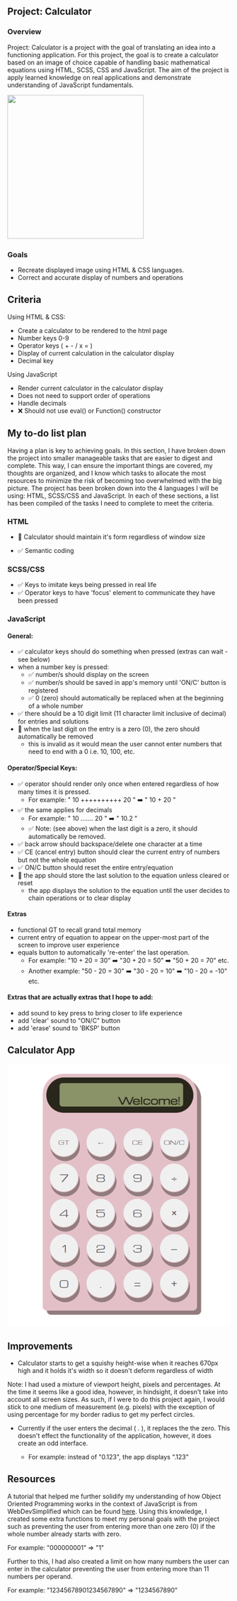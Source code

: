 ## Project: Calculator

### Overview

Project: Calculator is a project with the goal of translating an idea into a functioning application. For this project, the goal is to create a calculator based on an image of choice capable of handling basic mathematical equations using HTML, SCSS, CSS and JavaScript. The aim of the project is apply learned knowledge on real applications and demonstrate understanding of JavaScript fundamentals.

<img src = "https://user-images.githubusercontent.com/107823538/176843409-54eec99e-6298-49e2-9e4b-74bc629679d1.png" height = 325px width = 308px  />

### Goals

-   Recreate displayed image using HTML & CSS languages.
-   Correct and accurate display of numbers and operations

## Criteria

Using HTML & CSS:

-   Create a calculator to be rendered to the html page
-   Number keys 0-9
-   Operator keys ( + - / x = )
-   Display of current calculation in the calculator display
-   Decimal key

Using JavaScript

-   Render current calculator in the calculator display
-   Does not need to support order of operations
-   Handle decimals
-   :x: Should not use eval() or Function() constructor

## My to-do list plan

Having a plan is key to achieving goals. In this section, I have broken down the project into smaller manageable tasks that are easier to digest and complete. This way, I can ensure the important things are covered, my thoughts are organized, and I know which tasks to allocate the most resources to minimize the risk of becoming too overwhelmed with the big picture. The project has been broken down into the 4 languages I will be using: HTML, SCSS/CSS and JavaScript. In each of these sections, a list has been compiled of the tasks I need to complete to meet the criteria.

### HTML

-   :white_square_button: Calculator should maintain it's form regardless of window size

-   :white_check_mark: Semantic coding

### SCSS/CSS

-   :white_check_mark: Keys to imitate keys being pressed in real life
-   :white_check_mark: Operator keys to have 'focus' element to communicate they have been pressed

### JavaScript

#### General:

-   :white_check_mark: calculator keys should do something when pressed (extras can wait - see below)
-   when a number key is pressed:
    -   :white_check_mark: number/s should display on the screen
    -   :white_check_mark: number/s should be saved in app's memory until 'ON/C' button is registered
    -   :white_check_mark: 0 (zero) should automatically be replaced when at the beginning of a whole number
-   :white_check_mark: there should be a 10 digit limit (11 character limit inclusive of decimal) for entries and solutions
-   :white_square_button: when the last digit on the entry is a zero (0), the zero should automatically be removed
    -   this is invalid as it would mean the user cannot enter numbers that need to end with a 0 i.e. 10, 100, etc.

#### Operator/Special Keys:

-   :white_check_mark: operator should render only once when entered regardless of how many times it is pressed.
    -   For example: " 10 ++++++++++ 20 " :arrow_right: " 10 + 20 "
-   :white_check_mark: the same applies for decimals
    -   For example: " 10 ....... 20 " :arrow_right: " 10.2 "
    -   :white_check_mark: Note: (see above) when the last digit is a zero, it should automatically be removed.
-   :white_check_mark: back arrow should backspace/delete one character at a time
-   :white_check_mark: CE (cancel entry) button should clear the current entry of numbers but not the whole equation
-   :white_check_mark: ON/C button should reset the entire entry/equation
-   :white_square_button: the app should store the last solution to the equation unless cleared or reset
    -   the app displays the solution to the equation until the user decides to chain operations or to clear display

#### Extras

-   functional GT to recall grand total memory
-   current entry of equation to appear on the upper-most part of the screen to improve user experience
-   equals button to automatically 're-enter' the last operation.
    -   For example: "10 + 20 = 30" :arrow_right: "30 + 20 = 50" :arrow_right: "50 + 20 = 70" etc.
    -   Another example: "50 - 20 = 30" :arrow_right: "30 - 20 = 10" :arrow_right: "10 - 20 = -10" etc.

#### Extras that are actually extras that I hope to add:

-   add sound to key press to bring closer to life experience
-   add 'clear' sound to "ON/C" button
-   add 'erase' sound to 'BKSP' button

## Calculator App
<img src="./calculatorApp.png"/>

## Improvements

-   Calculator starts to get a squishy height-wise when it reaches 670px high and it holds it's width so it doesn't deform regardless of width

Note: I had used a mixture of viewport height, pixels and percentages. At the time it seems like a good idea, however, in hindsight, it doesn't take into account all screen sizes. As such, if I were to do this project again, I would stick to one medium of measurement (e.g. pixels) with the exception of using percentage for my border radius to get my perfect circles.

-   Currently if the user enters the decimal ( . ), it replaces the the zero. This doesn't effect the functionality of the application, however, it does create an odd interface.

    -   For example: instead of "0.123", the app displays ".123"

## Resources

A tutorial that helped me further solidify my understanding of how Object Oriented Programming works in the context of JavaScript is from WebDevSimplified which can be found <a href="https://github.com/WebDevSimplified/Vanilla-JavaScript-Calculator">here</a>. Using this knowledge, I created some extra functions to meet my personal goals with the project such as preventing the user from entering more than one zero (0) if the whole number already starts with zero.

For example: "000000001" => "1"

Further to this, I had also created a limit on how many numbers the user can enter in the calculator preventing the user from entering more than 11 numbers per operand.

For example: "12345678901234567890" => "1234567890"
